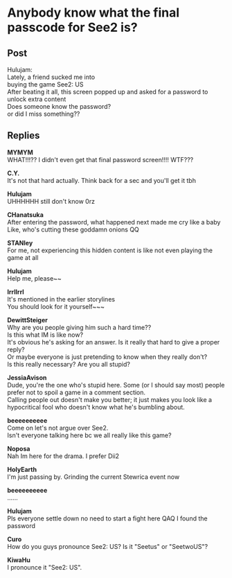 # Anybody know what the final passcode for See2 is?
## Post
Hulujam:<br>
Lately, a friend sucked me into<br>
buying the game See2: US<br>
After beating it all, this screen popped up and asked for a password to unlock extra content<br>
Does someone know the password?<br>
or did I miss something??
## Replies
**MYMYM**<br>
WHAT!!!?? I didn't even get that final password screen!!!! WTF???

**C.Y.**<br>
It's not that hard actually. Think back for a sec and you'll get it tbh

**Hulujam**<br>
UHHHHHH still don't know 0rz

**CHanatsuka**<br>
After entering the password, what happened next made me cry like a baby<br>
Like, who's cutting these goddamn onions QQ

**STANley**<br>
For me, not experiencing this hidden content is like not even playing the game at all

**Hulujam**<br>
Help me, please~~

**lrrllrrl**<br>
It's mentioned in the earlier storylines<br>
You should look for it yourself~~~

**DewittSteiger**<br>
Why are you people giving him such a hard time??<br>
Is this what IM is like now?<br>
It's obvious he's asking for an answer. Is it really that hard to give a proper reply?<br>
Or maybe everyone is just pretending to know when they really don't?<br>
Is this really necessary? Are you all stupid?

**JessiaAvison**<br>
Dude, you're the one who's stupid here. Some (or I should say most) people prefer not to spoil a game in a comment section.<br>
Calling people out doesn't make you better; it just makes you look like a hypocritical fool who doesn't know what he's bumbling about.

**beeeeeeeeee**<br>
Come on let's not argue over See2. <br>
Isn't everyone talking here bc we all really like this game?

**Noposa**<br>
Nah Im here for the drama. I prefer Dii2

**HolyEarth**<br>
I'm just passing by.  Grinding the current Stewrica event now

**beeeeeeeeee**<br>
......

**Hulujam**<br>
Pls everyone settle down no need to start a fight here QAQ I found the password

**Curo**<br>
How do you guys pronounce See2: US? Is it "Seetus" or "SeetwoUS"?

**KiwaHu**<br>
I pronounce it "See2: US".


